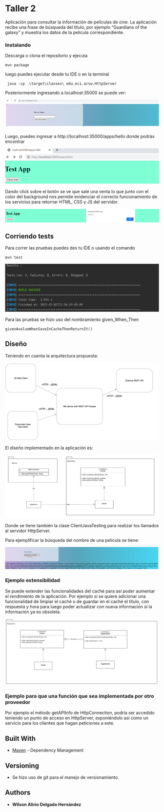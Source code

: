 # Taller 2

Aplicación para consultar la información de películas de cine.  La aplicación recibe una frase de búsqueda del título, por ejemplo “Guardians of the galaxy”  y muestra los datos de la película correspondiente.


### Instalando
Descarga o clona el repositorio y ejecuta
```
mvn package
```

luego puedes ejecutar desde tu IDE o en la terminal

```
 java -cp .\target\classes\ edu.eci.arsw.HttpServer
```
Posteriormente ingresando a localhost:35000 se puede ver:

![img_1.png](img/img_1.png)

Luego, puedes ingresar a http://localhost:35000/apps/hello donde podrás encontrar

![img.png](img/img_6.png)

Dando click sobre el botón se ve que sale una venta lo que junto con el color del background nos permite evidenciar el
correcto funcionamiento de los servicios para retornar HTML, CSS y JS del servidor.

![img_1.png](img/img_7.png)



## Corriendo tests

Para correr las pruebas puedes des tu IDE o usando el comando

```
mvn test
```

![img_2.png](img/img_2.png)



Para las pruebas se hizo uso del nombramiento given_When_Then

```
givenAvalueWhenSaveInCacheThenReturnIt()
```

## Diseño

Teniendo en cuenta la arquitectura propuesta: 

![img.png](img/img.png)

El diseño implementado en la aplicación es:

![img_3.png](img/img_3.png)

Donde se tiene también la clase ClientJavaTesting para realizar los llamados al servidor HttpServer.

Para ejemplificar la búsqueda del nombre de una película se tiene:

![img_4.png](img/img_4.png)


### Ejemplo extensibilidad
Se puede extender las funcionalidades del caché para así poder aumentar el rendimiento de la aplicación. Por ejemplo si se quiere adicionar una funcionalidad de limpiar el caché o de guardar en el caché el título, con respuesta y hora para luego poder actualizar con nueva información si la información ya es obsoleta.


![img_5.png](img/img_5.png)


### Ejemplo para que una función que sea implementada por otro proveedor
Por ejemplo el método getAPIInfo de HttpConnection, podría ser accedido teniendo un punto de acceso en HttpServer, exponiéndolo así como un servicio para los clientes que hagan peticiones a este. 


## Built With

* [Maven](https://maven.apache.org/) - Dependency Management


## Versioning

*  Se hizo uso de git para el manejo de versionamiento.

## Authors

* **Wilson Alirio Delgado Hernández** 

